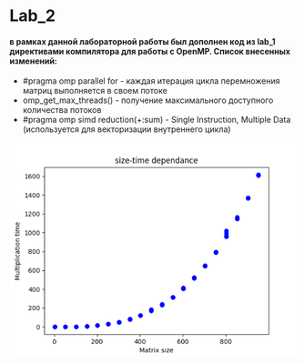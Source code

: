 # Lab_2
#### в рамках данной лабораторной работы был дополнен код из lab_1 директивами компилятора для работы с OpenMP. Список внесенных изменений:
* #pragma omp parallel for - каждая итерация цикла перемножения матриц выполняется в своем потоке
* omp_get_max_threads() - получение максимального доступного количества потоков
* #pragma omp simd reduction(+:sum) - Single Instruction, Multiple Data (используется для векторизации внутреннего цикла)

![alt text](image.png)